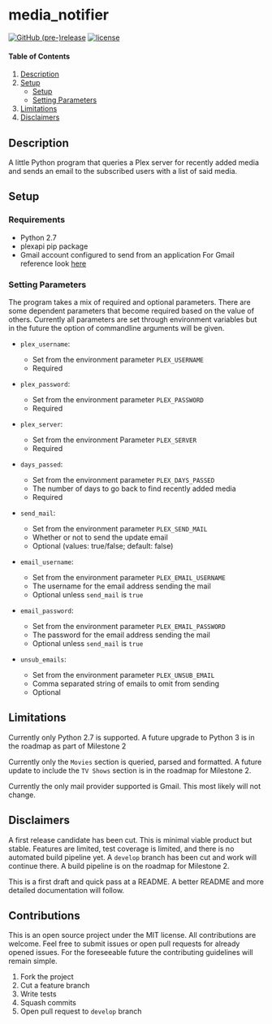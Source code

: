 # media_notifier

[![GitHub (pre-)release](https://img.shields.io/github/release/co-llabs/plex_notifier/all.svg)]()
[![license](https://img.shields.io/badge/license-MIT-blue.svg)](LICENSE)

#### Table of Contents

1. [Description](#description)
2. [Setup](#setup)
    * [Setup](#requirements)
    * [Setting Parameters](#setting-parameters)
3. [Limitations](#limitations)
4. [Disclaimers](#disclaimers)

## Description

A little Python program that queries a Plex server for recently added media and
sends an email to the subscribed users with a list of said media.

## Setup

### Requirements

* Python 2.7
* plexapi pip package
* Gmail account configured to send from an application
  For Gmail reference look [here](http://naelshiab.com/tutorial-send-email-python/)

### Setting Parameters

The program takes a mix of required and optional parameters. There are some
dependent parameters that become required based on the value of others.
Currently all parameters are set through environment variables but in the future
the option of commandline arguments will be given.

* `plex_username`:
  * Set from the environment parameter `PLEX_USERNAME`
  * Required

* `plex_password`:
  * Set from the environment parameter `PLEX_PASSWORD`
  * Required

* `plex_server`:
  * Set from the environment Parameter `PLEX_SERVER`
  * Required

* `days_passed`:
  * Set from the environment parameter `PLEX_DAYS_PASSED`
  * The number of days to go back to find recently added media
  * Required

* `send_mail`:
  * Set from the environment parameter `PLEX_SEND_MAIL`
  * Whether or not to send the update email
  * Optional (values: true/false; default: false)

* `email_username`:
  * Set from the environment parameter `PLEX_EMAIL_USERNAME`
  * The username for the email address sending the mail
  * Optional unless `send_mail` is `true`

* `email_password`:
  * Set from the environment parameter `PLEX_EMAIL_PASSWORD`
  * The password for the email address sending the mail
  * Optional unless `send_mail` is `true`

* `unsub_emails`:
  * Set from the environment parameter `PLEX_UNSUB_EMAIL`
  * Comma separated string of emails to omit from sending
  * Optional

## Limitations

Currently only Python 2.7 is supported. A future upgrade to Python 3 is in the
roadmap as part of Milestone 2

Currently only the `Movies` section is queried, parsed and formatted. A future
update to include the `TV Shows` section is in the roadmap for Milestone 2.

Currently the only mail provider supported is Gmail. This most likely will not
change.

## Disclaimers

A first release candidate has been cut. This is minimal viable product but
stable. Features are limited, test coverage is limited, and there is no
automated build pipeline yet. A `develop` branch has been cut and work will
continue there. A build pipeline is on the roadmap for Milestone 2.

This is a first draft and quick pass at a README. A better README and more
detailed documentation will follow.

## Contributions

This is an open source project under the MIT license. All contributions are
welcome. Feel free to submit issues or open pull requests for already opened
issues. For the foreseeable future the contributing guidelines will remain
simple.

1. Fork the project
2. Cut a feature branch
3. Write tests
4. Squash commits
5. Open pull request to `develop` branch

